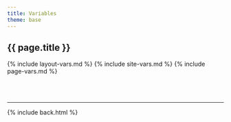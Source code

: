 ```yaml
---
title: Variables
theme: base
---
```

## {{ page.title }}

{% include layout-vars.md %}
{% include site-vars.md %}
{% include page-vars.md %}

<div style="margin-top:4rem"></div>

***

{% include back.html %}
